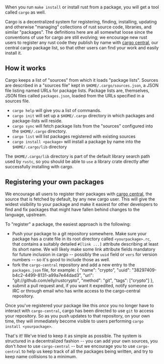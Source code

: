 When you run `make install` or install rust from a package, you will get a tool called `cargo` as well.

Cargo is a decentralized system for registering, finding, installing, updating and otherwise "managing" collections of rust source code, libraries, and similar "packages". The definitions here are all somewhat loose since the conventions of use for cargo are still evolving; we encourage new rust users to register any rust code they publish by name with [cargo central](http://github.com/mozilla/cargo-central), our central cargo package list, so that other users can find your work and easily install it.

## How it works

Cargo keeps a list of "sources" from which it loads "package lists". Sources are described in a "sources file" kept in `$HOME/.cargo/sources.json`, a JSON file listing named URLs for package lists. Package lists are, themselves, JSON files called `packages.json`, loaded from the URLs specified in a sources file.

* `cargo help` will give you a list of commands.
* `cargo init` will set up a `$HOME/.cargo` directory in which packages and package-lists will reside.
* `cargo sync` will fetch package lists from the "sources" configured into the `$HOME/.cargo` directory.
* `cargo list` will list packages registered with existing sources
* `cargo install <package>` will install a package by name into the `$HOME/.cargo/lib` directory

The `$HOME/.cargo/lib` directory is part of the default library search path used by `rustc`, so you should be able to `use` a library crate directly after successfully installing with cargo.

## Registering your own packages

We encourage all users to register their packages with [cargo central](http://github.com/mozilla/cargo-central), the source that is fetched by default, by any new cargo user. This will give the widest visibility to your package and make it easiest for other developers to find and fix packages that might have fallen behind changes to the language, upstream.

To "register" a package, the easiest approach is the following:

  * Push your package to a git repository somewhere. Make sure your package has a crate file in its root directory called `<yourpackage>.rc`, that contains a suitably detailed `#[link ...]` attribute describing at least its short name. We will likely make some link attribute fields mandatory for future inclusion in cargo -- possibly the `uuid` field or `vers` for version numbers -- so it's good to include those as well.
  * fork the `cargo-central` repository and add a new entry to the `packages.json` file, for example:
        {
        "name": "crypto",
        "uuid": "38297409-b4c2-4499-8131-a99a7e44dad3",
        "url": "git://github.com/elly/rustcrypto",
        "method": "git",
        "tags": ["crypto"]
        },
  * submit a pull request and, if you want it expedited, notify someone on IRC or through email who has write access to the cargo-central repository. 

Once you've registered your package like this *once* you no longer have to interact with `cargo-central`, cargo has been directed to use `git` to access your repository. So as you push updates to that repository, on your own time, they will immediately become visible to users performing `cargo install <yourpackage>`.

That's it! We've tried to keep it as simple as possible. The system is structured in a decentralized fashion -- you can add your own sources, you don't *have* to use `cargo-central` -- but we encourage you to use `cargo-central` to help us keep track of all the packages being written, and try to keep name collisions to a minimum.